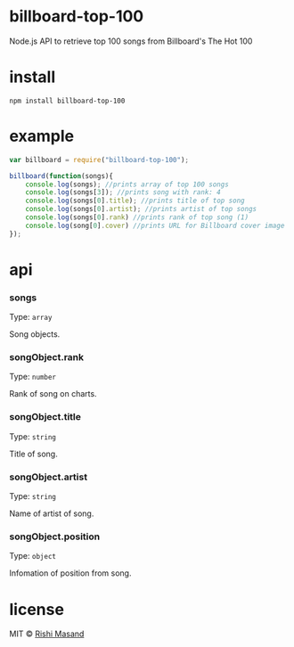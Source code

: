 # billboard-top-100
Node.js API to retrieve top 100 songs from Billboard's The Hot 100

# install

```
npm install billboard-top-100
```

# example

```js
var billboard = require("billboard-top-100");

billboard(function(songs){
	console.log(songs); //prints array of top 100 songs
	console.log(songs[3]); //prints song with rank: 4
	console.log(songs[0].title); //prints title of top song
	console.log(songs[0].artist); //prints artist of top songs
	console.log(songs[0].rank) //prints rank of top song (1)
	console.log(song[0].cover) //prints URL for Billboard cover image
});
```
# api

### songs

Type: `array`

Song objects.

### songObject.rank

Type: `number`

Rank of song on charts.

### songObject.title

Type: `string`

Title of song.

### songObject.artist

Type: `string`

Name of artist of song.

### songObject.position

Type: `object`

Infomation of position from song.


# license

MIT © [Rishi Masand](https://github.com/darthbatman)
